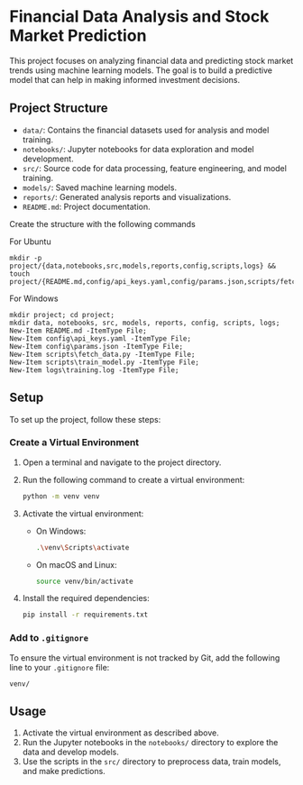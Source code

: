 # Financial Data Analysis and Stock Market Prediction

This project focuses on analyzing financial data and predicting stock market trends using machine learning models. The goal is to build a predictive model that can help in making informed investment decisions.

## Project Structure

- `data/`: Contains the financial datasets used for analysis and model training.
- `notebooks/`: Jupyter notebooks for data exploration and model development.
- `src/`: Source code for data processing, feature engineering, and model training.
- `models/`: Saved machine learning models.
- `reports/`: Generated analysis reports and visualizations.
- `README.md`: Project documentation.

Create the structure with the following commands

For Ubuntu
```
mkdir -p project/{data,notebooks,src,models,reports,config,scripts,logs} &&
touch project/{README.md,config/api_keys.yaml,config/params.json,scripts/fetch_data.py,scripts/train_model.py,logs/training.log}
```

For Windows
```
mkdir project; cd project;
mkdir data, notebooks, src, models, reports, config, scripts, logs;
New-Item README.md -ItemType File;
New-Item config\api_keys.yaml -ItemType File;
New-Item config\params.json -ItemType File;
New-Item scripts\fetch_data.py -ItemType File;
New-Item scripts\train_model.py -ItemType File;
New-Item logs\training.log -ItemType File;

```

## Setup

To set up the project, follow these steps:

### Create a Virtual Environment

1. Open a terminal and navigate to the project directory.
2. Run the following command to create a virtual environment:

    ```bash
    python -m venv venv
    ```

3. Activate the virtual environment:

    - On Windows:

        ```bash
        .\venv\Scripts\activate
        ```

    - On macOS and Linux:

        ```bash
        source venv/bin/activate
        ```

4. Install the required dependencies:

    ```bash
    pip install -r requirements.txt
    ```

### Add to `.gitignore`

To ensure the virtual environment is not tracked by Git, add the following line to your `.gitignore` file:

```
venv/
```

## Usage

1. Activate the virtual environment as described above.
2. Run the Jupyter notebooks in the `notebooks/` directory to explore the data and develop models.
3. Use the scripts in the `src/` directory to preprocess data, train models, and make predictions.


